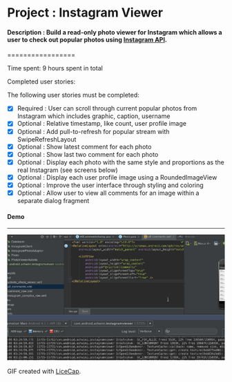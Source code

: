 # Project : Instagram Viewer

#### Description : Build a read-only photo viewer for Instagram which allows a user to check out popular photos using [Instagram API](https://instagram.com/developer/endpoints/media/).
=================

Time spent: 9 hours spent in total

Completed user stories:

The following user stories must be completed:

 * [x] Required : User can scroll through current popular photos from Instagram which includes graphic, caption, username
 * [x] Optional : Relative timestamp, like count, user profile image
 * [x] Optional : Add pull-to-refresh for popular stream with SwipeRefreshLayout
 * [x] Optional : Show latest comment for each photo 
 * [x] Optional : Show last two comment for each photo 
 * [x] Optional : Display each photo with the same style and proportions as the real Instagram (see screens below)
 * [x] Optional : Display each user profile image using a RoundedImageView
 * [x] Optional : Improve the user interface through styling and coloring
 * [x] Optional : Allow user to view all comments for an image within a separate dialog fragment
 
#### Demo 
----
![Video Walkthrough](InstagramViewerDemo.gif)

GIF created with [LiceCap](http://www.cockos.com/licecap/).
